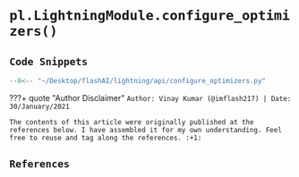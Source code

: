 
# `pl.LightningModule.configure_optimizers()`

## `Code Snippets`

```python
--8<-- "~/Desktop/flashAI/lightning/api/configure_optimizers.py"
```

<!-- ######################################################################################################### -->

???+ quote "Author Disclaimer"
    `Author: Vinay Kumar (@imflash217) | Date: 30/January/2021`

    The contents of this article were originally published at the references below. I have assembled it for my own understanding. Feel free to reuse and tag along the references. :+1:

## `References`
[^1]:

<!-- ######################################################################################################### -->